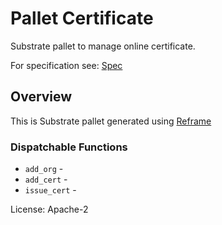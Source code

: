 # Pallet Certificate

Substrate pallet to manage online certificate.

For specification see: [Spec](SPECS.md)

## Overview

This is Substrate pallet generated using [Reframe](https://github.com/Ansvia/reframe)


### Dispatchable Functions

* `add_org` - 
* `add_cert` - 
* `issue_cert` -

[`Call`]: ./enum.Call.html
[`Config`]: ./trait.Config.html

License: Apache-2



